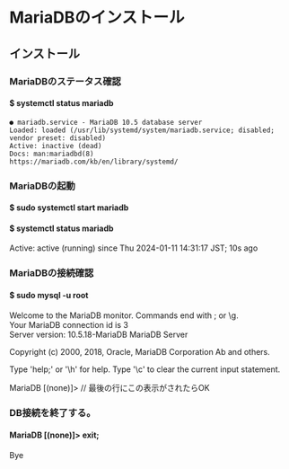 # MariaDBのインストール

## インストール

### MariaDBのステータス確認
#### $ systemctl status mariadb

    ● mariadb.service - MariaDB 10.5 database server  
    Loaded: loaded (/usr/lib/systemd/system/mariadb.service; disabled; vendor preset: disabled)  
    Active: inactive (dead)  
    Docs: man:mariadbd(8)  
    https://mariadb.com/kb/en/library/systemd/  

### MariaDBの起動
#### $ sudo systemctl start mariadb
#### $ systemctl status mariadb

  Active: active (running) since Thu 2024-01-11 14:31:17 JST; 10s ago

### MariaDBの接続確認
#### $ sudo mysql -u root
Welcome to the MariaDB monitor.  Commands end with ; or \g.  
Your MariaDB connection id is 3  
Server version: 10.5.18-MariaDB MariaDB Server  

Copyright (c) 2000, 2018, Oracle, MariaDB Corporation Ab and others.  

Type 'help;' or '\h' for help. Type '\c' to clear the current input statement.  

MariaDB [(none)]>    // 最後の行にこの表示がされたらOK  

### DB接続を終了する。
#### MariaDB [(none)]> exit;
Bye